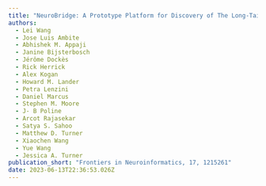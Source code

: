 ```yaml
---
title: "NeuroBridge: A Prototype Platform for Discovery of The Long-Tail Neuroimaging Data"
authors:
  - Lei Wang
  - Jose Luis Ambite
  - Abhishek M. Appaji
  - Janine Bijsterbosch
  - Jérôme Dockès
  - Rick Herrick
  - Alex Kogan
  - Howard M. Lander
  - Petra Lenzini
  - Daniel Marcus
  - Stephen M. Moore
  - J- B Poline
  - Arcot Rajasekar
  - Satya S. Sahoo
  - Matthew D. Turner
  - Xiaochen Wang
  - Yue Wang
  - Jessica A. Turner
publication_short: "Frontiers in Neuroinformatics, 17, 1215261"
date: 2023-06-13T22:36:53.026Z
---
```


